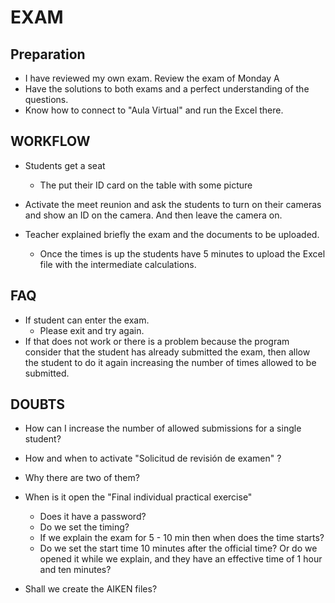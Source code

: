 # EXAM

## Preparation

* I have reviewed my own exam. Review the exam of Monday A
* Have the solutions to both exams and a perfect understanding of the questions.
* Know how to connect to "Aula Virtual" and run the Excel there.

## WORKFLOW

* Students get a seat
  * The put their ID card on the table with some picture

* Activate the meet reunion and ask the students to turn on their cameras and show an ID on the camera. And then leave the camera on.

* Teacher explained briefly the exam and the documents to be uploaded.
  * Once the times is up the students have 5 minutes to upload the Excel file with the intermediate calculations.

## FAQ

* If student can enter the exam.
  * Please exit and try again.
* If that does not work or there is a problem because the program consider that the student has already submitted the exam, then allow the student to do it again increasing the number of times allowed to be submitted.

## DOUBTS

* How can I increase the number of allowed submissions for a single student?

* How and when to activate "Solicitud de revisión de examen" ?
* Why there are two of them?

* When is it open the "Final individual practical exercise"
  * Does it have a password?
  * Do we set the timing?
  * If we explain the exam for 5 - 10 min then when does the time starts?
  * Do we set the start time 10 minutes after the official time? Or do we opened it while we explain, and they have an effective time of 1 hour and ten minutes?

* Shall we create the AIKEN files?
